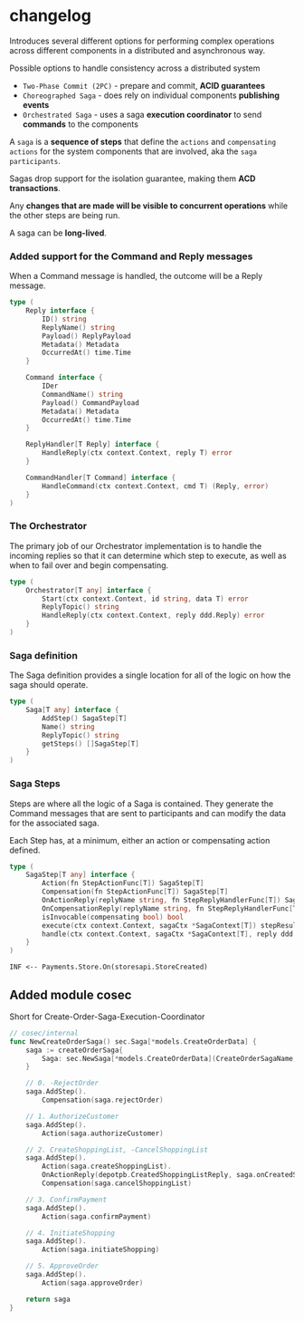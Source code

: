 # changelog

Introduces several different options for performing complex operations
across different components in a distributed and asynchronous way.

Possible options to handle consistency across a distributed system
- `Two-Phase Commit (2PC)` - prepare and commit, **ACID guarantees**
- `Choreographed Saga` - does rely on individual components **publishing events**
- `Orchestrated Saga` - uses a saga **execution coordinator** to send **commands** to the components

A `saga` is a **sequence of steps** that define the `actions` and `compensating actions`
for the system components that are involved, aka the `saga participants`.

Sagas drop support for the isolation guarantee, making them **ACD transactions**.

Any **changes that are made will be visible to concurrent operations** while the other steps are being run.

A saga can be **long-lived**.

### Added support for the Command and Reply messages

When a Command message is handled, the outcome will be a Reply message.

```go
type (
	Reply interface {
		ID() string
		ReplyName() string
		Payload() ReplyPayload
		Metadata() Metadata
		OccurredAt() time.Time
	}

	Command interface {
		IDer
		CommandName() string
		Payload() CommandPayload
		Metadata() Metadata
		OccurredAt() time.Time
	}

	ReplyHandler[T Reply] interface {
		HandleReply(ctx context.Context, reply T) error
	}

	CommandHandler[T Command] interface {
		HandleCommand(ctx context.Context, cmd T) (Reply, error)
	}
)
```

### The Orchestrator

The primary job of our Orchestrator implementation is to handle the incoming replies so that it can determine which step to execute, as well as when to fail over and begin compensating.

```go
type (
	Orchestrator[T any] interface {
		Start(ctx context.Context, id string, data T) error
		ReplyTopic() string
		HandleReply(ctx context.Context, reply ddd.Reply) error
	}
)
```

### Saga definition

The Saga definition provides a single location for all of the logic on how the saga should operate.

```go
type (
	Saga[T any] interface {
		AddStep() SagaStep[T]
		Name() string
		ReplyTopic() string
		getSteps() []SagaStep[T]
	}
)
```
### Saga Steps

Steps are where all the logic of a Saga is contained.
They generate the Command messages that are sent to participants and can modify the data for the associated saga.

Each Step has, at a minimum, either an action or compensating action defined.

```go
type (
	SagaStep[T any] interface {
		Action(fn StepActionFunc[T]) SagaStep[T]
		Compensation(fn StepActionFunc[T]) SagaStep[T]
		OnActionReply(replyName string, fn StepReplyHandlerFunc[T]) SagaStep[T]
		OnCompensationReply(replyName string, fn StepReplyHandlerFunc[T]) SagaStep[T]
		isInvocable(compensating bool) bool
		execute(ctx context.Context, sagaCtx *SagaContext[T]) stepResult[T]
		handle(ctx context.Context, sagaCtx *SagaContext[T], reply ddd.Reply) error
	}
)
```


```log
INF <-- Payments.Store.On(storesapi.StoreCreated)
```


## Added module cosec

Short for Create-Order-Saga-Execution-Coordinator

```go
// cosec/internal
func NewCreateOrderSaga() sec.Saga[*models.CreateOrderData] {
	saga := createOrderSaga{
		Saga: sec.NewSaga[*models.CreateOrderData](CreateOrderSagaName, CreateOrderReplyChannel),
	}

	// 0. -RejectOrder
	saga.AddStep().
		Compensation(saga.rejectOrder)

	// 1. AuthorizeCustomer
	saga.AddStep().
		Action(saga.authorizeCustomer)

	// 2. CreateShoppingList, -CancelShoppingList
	saga.AddStep().
		Action(saga.createShoppingList).
		OnActionReply(depotpb.CreatedShoppingListReply, saga.onCreatedShoppingListReply).
		Compensation(saga.cancelShoppingList)

	// 3. ConfirmPayment
	saga.AddStep().
		Action(saga.confirmPayment)

	// 4. InitiateShopping
	saga.AddStep().
		Action(saga.initiateShopping)

	// 5. ApproveOrder
	saga.AddStep().
		Action(saga.approveOrder)

	return saga
}
```